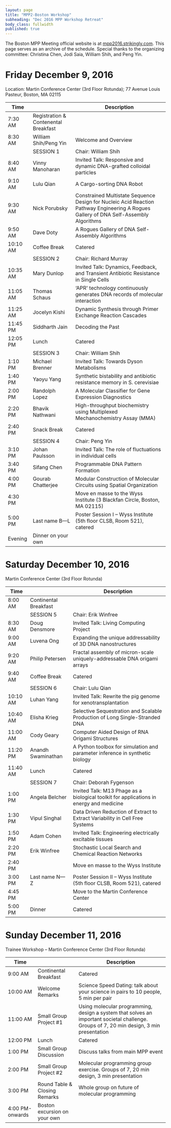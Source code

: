 ```yaml
---
layout: page
title: "MPP2-Boston Workshop"
subheading: "Dec 2016 MPP Workshop Retreat"
body_class: fullwidth
published: true
---
```


The Boston MPP Meeting official website is at [mpp2016.strikingly.com](http://mpp2016.strikingly.com/). This page serves as an archive of the schedule. Special thanks to the organizing committee: Christina Chen, Jodi Saia, William Shih, and Peng Yin.

# Friday December 9, 2016

Location: Martin Conference Center (3rd Floor Rotunda); 77 Avenue Louis Pasteur, Boston, MA 02115

|Time||Description|
|-|-|-|
|7:30 AM|Registration & Contenental Breakfast||
|8:30 AM|William Shih/Peng Yin|Welcome and Overview|
||SESSION 1|Chair: William Shih|
|8:40 AM|Vinny Manoharan |Invited Talk: Responsive and dynamic DNA-grafted colloidal particles|
|9:10 AM|Lulu Qian|A Cargo-sorting DNA Robot|
|9:30 AM|Nick Porubsky |Constrained Multistate Sequence Design for Nucleic Acid Reaction Pathway Engineering A Rogues Gallery of DNA Self-Assembly Algorithms|
|9:50 AM|Dave Doty|A Rogues Gallery of DNA Self-Assembly Algorithms|
|10:10 AM|Coffee Break|Catered|
||SESSION 2|Chair: Richard Murray|
|10:35 AM|Mary Dunlop|Invited Talk: Dynamics, Feedback, and Transient Antibiotic Resistance in Single Cells|
|11:05 AM|Thomas Schaus|‘APR' technology continuously generates DNA records of molecular interaction|
|11:25 AM|Jocelyn Kishi|Dynamic Synthesis through Primer Exchange Reaction Cascades|
|11:45 PM|Siddharth Jain|Decoding the Past|
|12:05 PM|Lunch|Catered|
||SESSION 3|Chair: William Shih|
|1:10 PM|Michael Brenner|Invited Talk: Towards Dyson Metabolisms|
|1:40 PM|Yaoyu Yang|Synthetic bistability and antibiotic resistance memory in S. cerevisiae|
|2:00 PM|Randolph Lopez|A Molecular Classifier for Gene Expression Diagnostics|
|2:20 PM|Bhavik Nathwani|High-throughput biochemistry using Multiplexed Mechanochemistry Assay (MMA)|
|2:40 PM|Snack Break|Catered|
||SESSION 4|Chair: Peng Yin|
|3:10 PM|Johan Paulsson |Invited Talk: The role of fluctuations in individual cells|
|3:40 PM|Sifang Chen |Programmable DNA Pattern Formation|
|4:00 PM|Gourab Chatterjee |Modular Construction of Molecular Circuits using Spatial Organization|
|4:30 PM||Move en masse to the Wyss Institute (3 Blackfan Circle, Boston, MA 02115)|
|5:00 PM|Last name B—L|Poster Session I – Wyss Institute (5th floor CLSB, Room 521), catered|
|Evening|Dinner on your own||

# Saturday December 10, 2016

Martin Conference Center (3rd Floor Rotunda)

|Time||Description|
|-|-|-|
|8:00 AM|Continental Breakfast||
||SESSION 5|Chair: Erik Winfree|
|8:30 AM|Doug Densmore|Invited Talk: Living Computing Project|
|9:00 AM|Luvena Ong|Expanding the unique addressability of 3D DNA nanostructures|
|9:20 AM|Philip Petersen|Fractal assembly of micron-scale uniquely-addressable DNA origami arrays|
|9:40 AM|Coffee Break|Catered|
||SESSION 6|Chair: Lulu Qian|
|10:10 AM|Luhan Yang|Invited Talk: Rewrite the pig genome for xenotransplantation|
|10:40 AM|Elisha Krieg|Selective Sequestration and Scalable Production of Long Single-Stranded DNA|
|11:00 AM|Cody Geary|Computer Aided Design of RNA Origami Structures|
|11:20 PM|Anandh Swaminathan|A Python toolbox for simulation and parameter inference in synthetic biology|
|11:40 AM|Lunch|Catered|
||SESSION 7|Chair: Deborah Fygenson|
|1:00 PM|Angela Belcher|Invited Talk: M13 Phage as a biological toolkit for applications in energy and medicine|
|1:30 PM|Vipul Singhal|Data Driven Reduction of Extract to Extract Variability in Cell Free Systems|
|1:50 PM|Adam Cohen|Invited Talk: Engineering electrically excitable tissues|
|2:20 PM|Erik Winfree|Stochastic Local Search and Chemical Reaction Networks|
|2:40 PM||Move en masse to the Wyss Institute|
|3:00 PM|Last name N—Z|Poster Session II – Wyss Institute (5th floor CLSB, Room 521), catered|
|4:45 PM||Move to the Martin Conference Center|
|5:00 PM|Dinner|Catered|

# Sunday December 11, 2016

Trainee Workshop – Martin Conference Center (3rd Floor Rotunda)

|Time||Description|
|-|-|-|
|9:00 AM|Continental Breakfast|Catered|
|10:00 AM|Welcome Remarks|Science Speed Dating: talk about your science in pairs to 10 people, 5 min per pair|
|11:00 AM|Small Group Project #1|Using molecular programming, design a system that solves an important societal challenge. Groups of 7, 20 min design, 3 min presentation|
|12:00 PM|Lunch|Catered|
|1:00 PM|Small Group Discussion|Discuss talks from main MPP event|
|2:00 PM|Small Group Project #2|Molecular programming group exercise. Groups of 7, 20 min design, 3 min presentation|
|3:00 PM|Round Table & Closing Remarks|Whole group on future of molecular programming|
|4:00 PM-onwards|Boston excursion on your own||